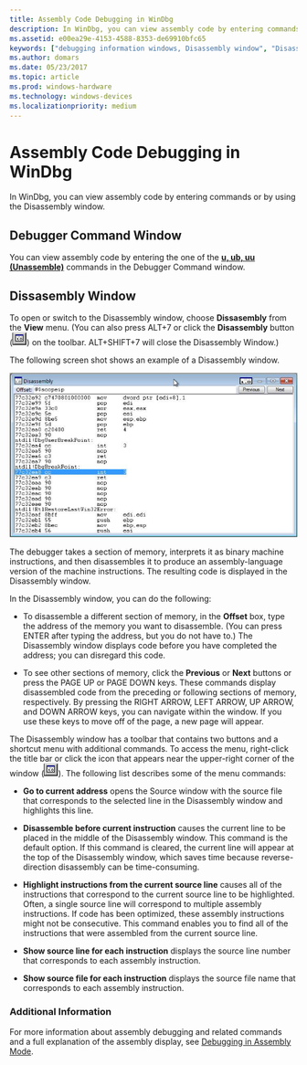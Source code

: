 ```yaml
---
title: Assembly Code Debugging in WinDbg
description: In WinDbg, you can view assembly code by entering commands or by using the Disassembly window.
ms.assetid: e00ea29e-4153-4588-8353-de69910bfc65
keywords: ["debugging information windows, Disassembly window", "Disassembly window", "assembly debugging, Disassembly window"]
ms.author: domars
ms.date: 05/23/2017
ms.topic: article
ms.prod: windows-hardware
ms.technology: windows-devices
ms.localizationpriority: medium
---
```


# Assembly Code Debugging in WinDbg


In WinDbg, you can view assembly code by entering commands or by using the Disassembly window.

## <span id="Debugger_Command_Window"></span><span id="debugger_command_window"></span><span id="DEBUGGER_COMMAND_WINDOW"></span>Debugger Command Window


You can view assembly code by entering the one of the [**u, ub, uu (Unassemble)**](u--unassemble-.md) commands in the Debugger Command window.

## <span id="ddk_disassembly_window_dbg"></span><span id="DDK_DISASSEMBLY_WINDOW_DBG"></span>Dissasembly Window


To open or switch to the Disassembly window, choose **Dissasembly** from the **View** menu. (You can also press ALT+7 or click the **Disassembly** button (![screen shot of the disassembly button](images/tbdisasm2.png)) on the toolbar. ALT+SHIFT+7 will close the Disassembly Window.)

The following screen shot shows an example of a Disassembly window.

![screen shot of the disassembly window](images/window-disassembly.png)

The debugger takes a section of memory, interprets it as binary machine instructions, and then disassembles it to produce an assembly-language version of the machine instructions. The resulting code is displayed in the Disassembly window.

In the Disassembly window, you can do the following:

-   To disassemble a different section of memory, in the **Offset** box, type the address of the memory you want to disassemble. (You can press ENTER after typing the address, but you do not have to.) The Disassembly window displays code before you have completed the address; you can disregard this code.

-   To see other sections of memory, click the **Previous** or **Next** buttons or press the PAGE UP or PAGE DOWN keys. These commands display disassembled code from the preceding or following sections of memory, respectively. By pressing the RIGHT ARROW, LEFT ARROW, UP ARROW, and DOWN ARROW keys, you can navigate within the window. If you use these keys to move off of the page, a new page will appear.

The Disassembly window has a toolbar that contains two buttons and a shortcut menu with additional commands. To access the menu, right-click the title bar or click the icon that appears near the upper-right corner of the window (![screen shot of the button that displays the disassembly window toolbar shortcut menu](images/tbdisasm2.png)). The following list describes some of the menu commands:

-   **Go to current address** opens the Source window with the source file that corresponds to the selected line in the Disassembly window and highlights this line.

-   **Disassemble before current instruction** causes the current line to be placed in the middle of the Disassembly window. This command is the default option. If this command is cleared, the current line will appear at the top of the Disassembly window, which saves time because reverse-direction disassembly can be time-consuming.

-   **Highlight instructions from the current source line** causes all of the instructions that correspond to the current source line to be highlighted. Often, a single source line will correspond to multiple assembly instructions. If code has been optimized, these assembly instructions might not be consecutive. This command enables you to find all of the instructions that were assembled from the current source line.

-   **Show source line for each instruction** displays the source line number that corresponds to each assembly instruction.

-   **Show source file for each instruction** displays the source file name that corresponds to each assembly instruction.

### <span id="additional_information"></span><span id="ADDITIONAL_INFORMATION"></span>Additional Information

For more information about assembly debugging and related commands and a full explanation of the assembly display, see [Debugging in Assembly Mode](debugging-in-assembly-mode.md).

 

 





